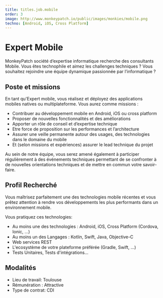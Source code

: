 ```yaml
---
title: titles.job.mobile
order: 3
image: http://www.monkeypatch.io/public/images/monkies/mobile.png
techno: [Android, iOS, Cross Platform]
---
```


# Expert Mobile

MonkeyPatch société d’expertise informatique recherche des consultants Mobile. Vous êtes technophile et aimez les challenges techniques ? Vous souhaitez rejoindre une équipe dynamique passionnée par l’informatique ?

## Poste et missions

En tant qu'Expert mobile, vous réalisez et déployez des applications mobiles natives ou multiplateforme.
Vous aurez comme missions :

 * Contribuer au développement mobile en Android, iOS ou cross platform
 * Proposer de nouvelles fonctionnalités et des améliorations
 * Apporter un rôle de conseil et d’expertise technique
 * Etre force de proposition sur les performances et l’architecture
 * Assurer une veille permanente autour des usages, des technologies dans le domaine du mobile
 * Et (selon missions et expériences) assurer le lead technique du projet

<!--more-->

Au sein de notre équipe, vous serez amené également à participer régulièrement à des événements techniques permettant de se confronter à de nouvelles orientations techniques et de mettre en commun votre savoir-faire.

## Profil Recherché

Vous maîtrisez parfaitement une des technologies mobile récentes et vous prêtez attention à rendre vos développements les plus performants dans un environnement mobile.

Vous pratiquez ces technologies:

 * Au moins une des technologies : Android, iOS, Cross Platform (Cordova, Ionic, ...)
 * Au moins un des Langages : Kotlin, Swift, Java, Objective-C
 * Web services REST
 * L'ecosystème de votre plateforme préférée (Gradle, Swift, ...)
 * Tests Unitaires, Tests d'intégrations...

## Modalités

* Lieu de travail: Toulouse
* Rémunération : Attractive
* Type de contrat: CDI
